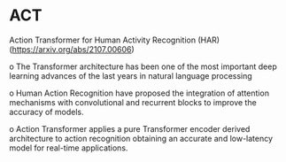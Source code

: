 # ACT
Action Transformer for Human Activity Recognition (HAR) (https://arxiv.org/abs/2107.00606)


o The Transformer architecture has been one of the most important deep learning
advances of the last years in natural language processing


o Human Action Recognition have proposed the integration of attention mechanisms
with convolutional and recurrent blocks to improve the accuracy of models.


o Action Transformer applies a pure Transformer encoder derived architecture to action
recognition obtaining an accurate and low-latency model for real-time applications.
